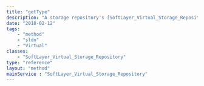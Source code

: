 ```yaml
---
title: "getType"
description: "A storage repository's [SoftLayer_Virtual_Storage_Repository_Type](reference/datatypes/SoftLayer_Virtual_Storage_Repository_Type)."
date: "2018-02-12"
tags:
    - "method"
    - "sldn"
    - "Virtual"
classes:
    - "SoftLayer_Virtual_Storage_Repository"
type: "reference"
layout: "method"
mainService : "SoftLayer_Virtual_Storage_Repository"
---
```

